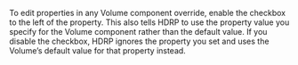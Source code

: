 To edit properties in any Volume component override, enable the checkbox to the left of the property. This also tells HDRP to use the property value you specify for the Volume component rather than the default value. If you disable the checkbox, HDRP ignores the property you set and uses the Volume’s default value for that property instead.
